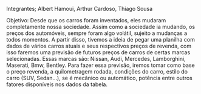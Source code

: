 Integrantes; Albert Hamoui, Arthur Cardoso, Thiago Sousa

Objetivo: Desde que os carros foram inventados, eles mudaram completamente nossa sociedade. Assim como a sociedade ia mudando, os preços dos automóveis, sempre foram algo volátil, sujeito a mudanças a todos momentos. A partir disso, tivemos a ideia de pegar uma planilha com dados de vários carros atuais e seus respectivos preços de revenda, com isso faremos uma previsão de futuros preços de carros de certas marcas selecionadas. Essas marcas são: Nissan, Audi, Mercedes, Lamborghini, Maserati, Bmw, Bentley. Para fazer essa previsão, iremos tomar como base o preço revenda, a quilometragem rodada, condições do carro, estilo do carro (SUV, Sedan...), se é mecânico ou automático, potência entre outros fatores disponíveis nos dados da tabela.
